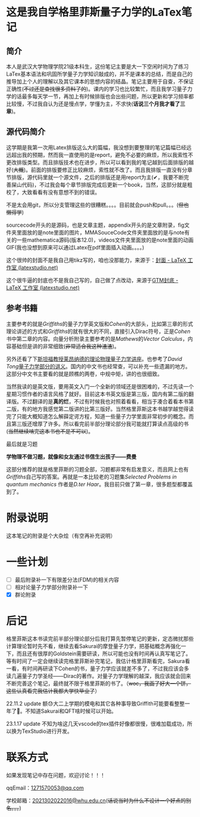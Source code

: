 # 这是我自学格里菲斯量子力学的LaTex笔记

## 简介
本人是武汉大学物理学院21级本科生，这份笔记主要是大一下空闲时间为了练习LaTex基本语法和巩固所学量子力学知识敲成的，并不是课本的总结，而是自己的推导加上个人的理解以及其它课本的思想内容的结晶。笔记主要用于自查，不保证正确性(~~不过还是查找很多资料了的~~)。课内的学习也比较繁忙，而且我学习量子力学的话最多每天学一节，再加上有时候排版也会出些问题，所以更新和学习频率都比较慢，不过我自认为还是慢点学，学懂为主，不求快(**话说三个月我才看了三章**)。

## 源代码简介
这学期是我第一次用Latex排版这么大的篇幅，我没想到要整理的笔记篇幅已经远远超出我的预期，然而我一直使用的是report，避免不必要的麻烦，所以我索性不更改排版类型。而且排版技术也在进步，所以可以看到我的笔记越到后面排版的越好(~~大概~~)。前面的排版要修正比较麻烦，索性就不改了。而且我排版一直没有分章节排版，源代码里就一个源文件，之后的排版还是用report为主(✔，我要不断完善屎山代码)，不过我会每个章节排版完成后更新一个book，当然，这部分就是粗校了，大致看看有没有意想不到的错误。

不是太会用git，所以分支管理这些的很糟糕。。。。目前就会push和pull。。。(~~但也懒得学~~)

sourcecode开头的是源码，也是文章主题，appendix开头的是文章附录，fig文件夹里面放的是note里面的图片，MMASouceCode文件夹里面放的是与note有关的一些mathematica源码(版本12.0)，videos文件夹里面放的是note里面的动画GIF(我也没想到原来可以通过Latex在pdf里面插入动画。。。。)

这个很帅的封面不是我自己用tikz写的，咱也没那能力，来源于：[封面 - LaTeX 工作室 (latexstudio.net)](https://www.latexstudio.net/index/details/index/mid/3121.html)

这个很牛逼的封底也不是我自己写的，自己做了点改动，来源于[GTM封底 - LaTeX 工作室 (latexstudio.net)](https://www.latexstudio.net/index/details/index/mid/2719.html)

## 参考书籍

主要参考的就是*Griffiths*的量子力学英文版和*Cohen*的大部头，比如第三章的形式理论讲述的方式和*Griffiths*的就有很大的不同，直接引入Dirac符号，正是*Cohen*书中第二章的内容。向量分析附录主要参考的是*Mathews*的*Vector Calculus*，内容基础但是讲的非常细致(~~非常适合我这种渣渣~~)。

另外还看了下[斯坦福教授莱昂纳德的理论物理量子力学讲座](https://www.bilibili.com/video/BV1Wa411Y7gC?spm_id_from=333.337.search-card.all.click)。也参考了*David Tong*[量子力学部分的讲义](http://www.damtp.cam.ac.uk/user/tong/quantum.html)。国内的中文书也经常查，可以补充一些遗漏的地方。这部分中文书主要看的就是顾樵的两卷，中规中矩，讲的也很细致。

当然我读的是英文版，要用英文入门一个全新的领域还是很困难的，不过先读一个星期习惯作者的语言风格了就好。目前这本书英文版是第三版，国内有第二版的翻译版。不过翻译的是**真的烂**，不过有时候我也对照着看看，相当于凑合着看本书第二版，有的地方我感觉第二版讲的比第三版好。当然格里菲斯这本书越学越觉得读完了只能大概知道怎么解薛定谔方程，知道一些量子力学里面非常初步的概念。而且第三版还增厚了许多。所以看完前半部分理论部分我可能就打算读点高级的书(~~当然继续啃完这本书也不是不可以~~)。

最后就是习题

**学物理不做习题，就像和女友通过书信生出孩子——费曼**

这部分推荐的就是格里菲斯的习题全部，习题都非常有启发意义，而且网上也有*Griffiths*自己写的答案。再就是一本比较老的习题集*Selected Problems in quantum mechanics* 作者是*D.ter Haar*。我目前只做了第一章，很多题型都覆盖到了。

# 附录说明

这本笔记的附录是个大杂烩（有空再补充说明）



#  一些计划 

- [ ] 最后附录补一下有限差分法(FDM)的相关内容
- [ ] 相对论量子力学部分附录补一下
- [x] 群论附录

# 后记

格里菲斯这本书读完前半部分理论部分后我打算先暂停笔记的更新，定态微扰那些计算理论暂时先不看，继续去看Sakurai的摩登量子力学，把基础概念再强化一下，而且还有很厚的Goldstein需要研读，所以可能也没有时间再认真写笔记了。等有时间了一定会继续读完格里菲斯补完笔记，我估计格里菲斯看完，Sakura看一看，有时间再研读下Cohen的书，量子力学应该就差不多了，不过我应该会多读几遍量子力学圣经——Dirac的著作。对量子力学理解的越深，我应该就会回来不断完善这个笔记，最终就不限于格里菲斯的书了。（~~woc，我画了好大一个饼，这些认真看完我估计我都大学快毕业了~~）

22.11.2 update 额😓大二上学期的模电和其它各种事导致Griffith可能要看整整一年了🤣。不知道Sakurai和QFT啥时候可以开始。

23.1.17 update 不知为啥这几天vscode的tex插件好像都很慢，很难加载成功，所以换为TexStudio进行开发。

# 联系方式

如果发现笔记中存在问题，欢迎讨论！！！

qqEmail：1271570053@qq.com

学校邮箱：2021302022016@whu.edu.cn(~~话说当时为什么不设计一个好点的别名。。。~~)